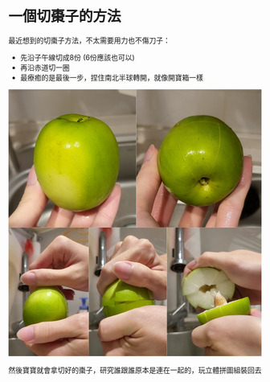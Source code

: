 # 一個切棗子的方法

最近想到的切棗子方法，不太需要用力也不傷刀子：

 + 先沿子午線切成8份 (6份應該也可以)
 + 再沿赤道切一圈
 + 最療癒的是最後一步，捏住南北半球轉開，就像開寶箱一樣

![過程圖](2022.2.6-a-way-to-cut-indian-jujube.png)

然後寶寶就會拿切好的棗子，研究誰跟誰原本是連在一起的，玩立體拼圖組裝回去
